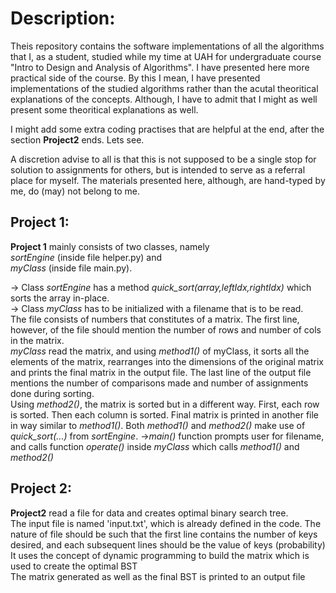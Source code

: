 # Description:  
Theis repository contains the software implementations of all the algorithms that I, as a student, studied while my time at UAH for undergraduate course "Intro to Design and Analysis of Algorithms". I have presented here more practical side of the course. By this I mean, I have presented implementations of the studied algorithms rather than the acutal theoritical explanations of the concepts. Although, I have to admit that I might as well present some theoritical explanations as well.

I might add some extra coding practises that are helpful at the end, after the section **Project2** ends. Lets see.

A discretion advise to all is that this is not supposed to be a single stop for solution to assignments for others, but is intended to serve as a referral place for myself. The materials presented here, although, are hand-typed by me, do (may) not belong to me.


## Project 1:  
**Project 1** mainly consists of two classes, namely  
 *sortEngine* (inside file helper.py) and  
 *myClass* (inside file main.py).  

-> Class *sortEngine* has a method *quick_sort(array,leftIdx,rightIdx)* which sorts the array in-place.  
-> Class *myClass* has to be initialized with a filename that is to be read.  
   The file consists of numbers that constitutes of a matrix. The first line, however, of the file should mention the number of rows and number of cols in the matrix.  
   *myClass* read the matrix, and using *method1()* of myClass, it sorts all the elements of the matrix, rearranges into the dimensions of the original matrix and prints the final matrix in the output file. The last line of the output file mentions the number of comparisons made and number of assignments done during sorting.  
   Using *method2()*, the matrix is sorted but in a different way. First, each row is sorted. Then each column is sorted. Final matrix is printed in another file in way similar to *method1()*. Both *method1()* and *method2()* make use of *quick_sort(...)*  from *sortEngine*.
->*main()* function prompts user for filename, and calls function *operate()* inside *myClass* which calls *method1()* and *method2()* 
  
## Project 2:  
**Project2** read a file for data and creates optimal binary search tree.  
The input file is named 'input.txt', which is already defined in the code. The nature of file should be such that the first line contains the number of keys desired, and each subsequent lines should be the value of keys (probability)  
It uses the concept of dynamic programming to build the matrix which is used to create the optimal BST  
The matrix generated as well as the final BST is printed to an output file